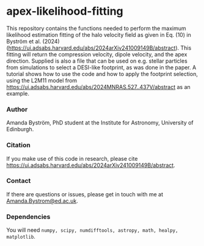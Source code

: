 # apex-likelihood-fitting

This repository contains the functions needed to perform the maximum likelihood estimation fitting of the halo velocity field as given in Eq. (10) in Byström et al. (2024) (https://ui.adsabs.harvard.edu/abs/2024arXiv241009149B/abstract). This fitting will return the compression velocity, dipole velocity, and the apex direction. Supplied is also a file that can be used on e.g. stellar particles from simulations to select a DESI-like footprint, as was done in the paper. A tutorial shows how to use the code and how to apply the footprint selection, using the L2M11 model from https://ui.adsabs.harvard.edu/abs/2024MNRAS.527..437V/abstract as an example.

### Author

Amanda Byström, PhD student at the Institute for Astronomy, University of Edinburgh.

### Citation

If you make use of this code in research, please cite https://ui.adsabs.harvard.edu/abs/2024arXiv241009149B/abstract.

### Contact

If there are questions or issues, please get in touch with me at Amanda.Bystrom@ed.ac.uk.

### Dependencies

You will need ```numpy, scipy, numdifftools, astropy, math, healpy, matplotlib```.
